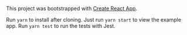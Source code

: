 This project was bootstrapped with [Create React App](https://github.com/facebookincubator/create-react-app).

Run `yarn` to install after cloning.
Just run `yarn start` to view the example app.
Run `yarn test` to run the tests with Jest.
